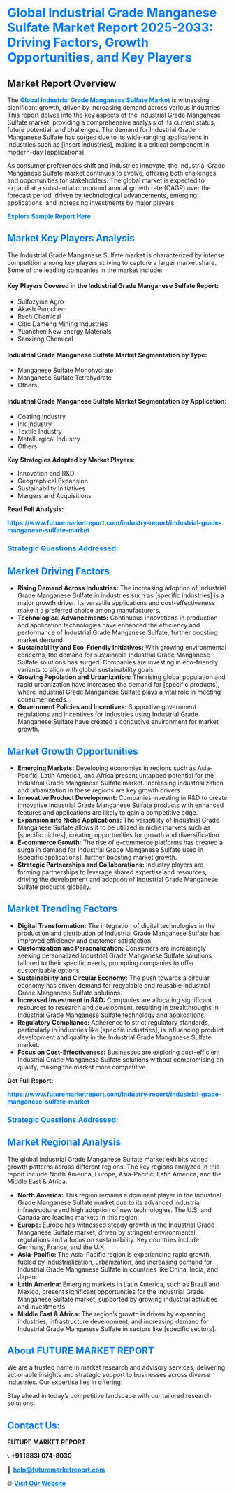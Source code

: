 <h1 style="color: #007BFF;">Global Industrial Grade Manganese Sulfate Market Report 2025-2033: Driving Factors, Growth Opportunities, and Key Players</h1>

<section id="overview">
<h2>Market Report Overview</h2>
<p>The <a href="https://www.futuremarketreport.com/industry-report/industrial-grade-manganese-sulfate-market" style="color: #007BFF; text-decoration: none;"><strong>Global Industrial Grade Manganese Sulfate Market</strong></a> is witnessing significant growth, driven by increasing demand across various industries. This report delves into the key aspects of the Industrial Grade Manganese Sulfate market, providing a comprehensive analysis of its current status, future potential, and challenges. The demand for Industrial Grade Manganese Sulfate has surged due to its wide-ranging applications in industries such as [insert industries], making it a critical component in modern-day [applications].</p>
<p>As consumer preferences shift and industries innovate, the Industrial Grade Manganese Sulfate market continues to evolve, offering both challenges and opportunities for stakeholders. The global market is expected to expand at a substantial compound annual growth rate (CAGR) over the forecast period, driven by technological advancements, emerging applications, and increasing investments by major players.</p>
</section>

<section id="overview">
<p><a href="https://www.futuremarketreport.com/request-sample/reportId=30881" style="color: #007BFF; text-decoration: none;"><strong>Explore Sample Report Here</strong></a></p>
</section>

<section id="key-players">
<h2 style="color: #007BFF;">Market Key Players Analysis</h2>
<p>The Industrial Grade Manganese Sulfate market is characterized by intense competition among key players striving to capture a larger market share. Some of the leading companies in the market include:</p>
<h4>Key Players Covered in the Industrial Grade Manganese Sulfate Report:</h4>
<ul><li>Sulfozyme Agro</li><li>Akash Purochem</li><li>Rech Chemical</li><li>Citic Dameng Mining Industries</li><li>Yuanchen New Energy Materials</li><li>Sanxiang Chemical</li></ul>
<h4>Industrial Grade Manganese Sulfate Market Segmentation by Type:</h4>
<ul><li>Manganese Sulfate Monohydrate</li><li>Manganese Sulfate Tetrahydrate</li><li>Others</li></ul>

<h4>Industrial Grade Manganese Sulfate Market Segmentation by Application:</h4>
<ul><li>Coating Industry</li><li>Ink Industry</li><li>Textile Industry</li><li>Metallurgical Industry</li><li>Others</li></ul>
<p><strong>Key Strategies Adopted by Market Players:</strong></p>
<ul>
<li>Innovation and R&D</li>
<li>Geographical Expansion</li>
<li>Sustainability Initiatives</li>
<li>Mergers and Acquisitions</li>
</ul>
</section>

<section>
<p><strong>Read Full Analysis: </strong></p><a href="https://www.futuremarketreport.com/industry-report/industrial-grade-manganese-sulfate-market" style="color: #007BFF; text-decoration: none;"><strong>https://www.futuremarketreport.com/industry-report/industrial-grade-manganese-sulfate-market</strong></a>
<h3 style="color: #007BFF;">Strategic Questions Addressed:</h3>
</section>

<section id="driving-factors">
<h2 style="color: #007BFF;">Market Driving Factors</h2>
<ul>
<li><strong>Rising Demand Across Industries:</strong> The increasing adoption of Industrial Grade Manganese Sulfate in industries such as [specific industries] is a major growth driver. Its versatile applications and cost-effectiveness make it a preferred choice among manufacturers.</li>
<li><strong>Technological Advancements:</strong> Continuous innovations in production and application technologies have enhanced the efficiency and performance of Industrial Grade Manganese Sulfate, further boosting market demand.</li>
<li><strong>Sustainability and Eco-Friendly Initiatives:</strong> With growing environmental concerns, the demand for sustainable Industrial Grade Manganese Sulfate solutions has surged. Companies are investing in eco-friendly variants to align with global sustainability goals.</li>
<li><strong>Growing Population and Urbanization:</strong> The rising global population and rapid urbanization have increased the demand for [specific products], where Industrial Grade Manganese Sulfate plays a vital role in meeting consumer needs.</li>
<li><strong>Government Policies and Incentives:</strong> Supportive government regulations and incentives for industries using Industrial Grade Manganese Sulfate have created a conducive environment for market growth.</li>
</ul>
</section>

<section id="growth-opportunities">
<h2 style="color: #007BFF;">Market Growth Opportunities</h2>
<ul>
<li><strong>Emerging Markets:</strong> Developing economies in regions such as Asia-Pacific, Latin America, and Africa present untapped potential for the Industrial Grade Manganese Sulfate market. Increasing industrialization and urbanization in these regions are key growth drivers.</li>
<li><strong>Innovative Product Development:</strong> Companies investing in R&D to create innovative Industrial Grade Manganese Sulfate products with enhanced features and applications are likely to gain a competitive edge.</li>
<li><strong>Expansion into Niche Applications:</strong> The versatility of Industrial Grade Manganese Sulfate allows it to be utilized in niche markets such as [specific niches], creating opportunities for growth and diversification.</li>
<li><strong>E-commerce Growth:</strong> The rise of e-commerce platforms has created a surge in demand for Industrial Grade Manganese Sulfate used in [specific applications], further boosting market growth.</li>
<li><strong>Strategic Partnerships and Collaborations:</strong> Industry players are forming partnerships to leverage shared expertise and resources, driving the development and adoption of Industrial Grade Manganese Sulfate products globally.</li>
</ul>
</section>

<section id="trending-factors">
<h2 style="color: #007BFF;">Market Trending Factors</h2>
<ul>
<li><strong>Digital Transformation:</strong> The integration of digital technologies in the production and distribution of Industrial Grade Manganese Sulfate has improved efficiency and customer satisfaction.</li>
<li><strong>Customization and Personalization:</strong> Consumers are increasingly seeking personalized Industrial Grade Manganese Sulfate solutions tailored to their specific needs, prompting companies to offer customizable options.</li>
<li><strong>Sustainability and Circular Economy:</strong> The push towards a circular economy has driven demand for recyclable and reusable Industrial Grade Manganese Sulfate solutions.</li>
<li><strong>Increased Investment in R&D:</strong> Companies are allocating significant resources to research and development, resulting in breakthroughs in Industrial Grade Manganese Sulfate technology and applications.</li>
<li><strong>Regulatory Compliance:</strong> Adherence to strict regulatory standards, particularly in industries like [specific industries], is influencing product development and quality in the Industrial Grade Manganese Sulfate market.</li>
<li><strong>Focus on Cost-Effectiveness:</strong> Businesses are exploring cost-efficient Industrial Grade Manganese Sulfate solutions without compromising on quality, making the market more competitive.</li>
</ul>
</section>

<section>
<p><strong>Get Full Report: </strong></p><a href="https://www.futuremarketreport.com/industry-report/industrial-grade-manganese-sulfate-market" style="color: #007BFF; text-decoration: none;"><strong>https://www.futuremarketreport.com/industry-report/industrial-grade-manganese-sulfate-market</strong></a>
<h3 style="color: #007BFF;">Strategic Questions Addressed:</h3>
</section>


<section id="regional-analysis">
<h2 style="color: #007BFF;">Market Regional Analysis</h2>
<p>The global Industrial Grade Manganese Sulfate market exhibits varied growth patterns across different regions. The key regions analyzed in this report include North America, Europe, Asia-Pacific, Latin America, and the Middle East & Africa:</p>
<ul>
<li><strong>North America:</strong> This region remains a dominant player in the Industrial Grade Manganese Sulfate market due to its advanced industrial infrastructure and high adoption of new technologies. The U.S. and Canada are leading markets in this region.</li>
<li><strong>Europe:</strong> Europe has witnessed steady growth in the Industrial Grade Manganese Sulfate market, driven by stringent environmental regulations and a focus on sustainability. Key countries include Germany, France, and the U.K.</li>
<li><strong>Asia-Pacific:</strong> The Asia-Pacific region is experiencing rapid growth, fueled by industrialization, urbanization, and increasing demand for Industrial Grade Manganese Sulfate in countries like China, India, and Japan.</li>
<li><strong>Latin America:</strong> Emerging markets in Latin America, such as Brazil and Mexico, present significant opportunities for the Industrial Grade Manganese Sulfate market, supported by growing industrial activities and investments.</li>
<li><strong>Middle East & Africa:</strong> The region’s growth is driven by expanding industries, infrastructure development, and increasing demand for Industrial Grade Manganese Sulfate in sectors like [specific sectors].</li>
</ul>
</section>

<footer>
<h2 style="color: #007BFF;">About FUTURE MARKET REPORT</h2>
<p>We are a trusted name in market research and advisory services, delivering actionable insights and strategic support to businesses across diverse industries. Our expertise lies in offering:</p>

<p>Stay ahead in today’s competitive landscape with our tailored research solutions.</p>

<h2 style="color: #007BFF;">Contact Us:</h2>
<p><strong>FUTURE MARKET REPORT</strong></p>
<p>📞 <strong>+91 (883) 074-8030</strong></p>
<p>📧 <strong><a href="mailto:help@futuremarketreport.com" style="color: #007BFF;">help@futuremarketreport.com</a></strong></p>
<p>🌐 <strong><a href="https://www.futuremarketreport.com/" style="color: #007BFF;">Visit Our Website</a></strong></p>
</footer>